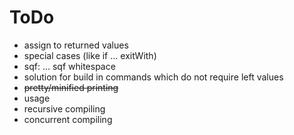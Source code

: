 # ToDo

* assign to returned values
* special cases (like if ... exitWith)
* sqf: ... sqf whitespace
* solution for build in commands which do not require left values
* ~~pretty/minified printing~~
* usage
* recursive compiling
* concurrent compiling
